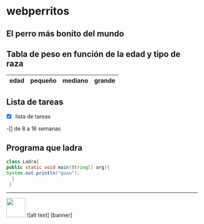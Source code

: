 # webperritos

## El perro más bonito del mundo

## Tabla de peso en función de la edad y tipo de raza

| edad | pequeño | mediano | grande |
|:----:| :----:  | :-----: | :----: |

## Lista de tareas

-[x] lista de tareas

-[] de 8 a 16 semanas

## Programa que ladra

````java
class Ladra{
public static void main(String[] arg){
System.out.println("guau");
  }
 }
 ````
 
 ----
 <img width="50" src="https://www.eluniverso.com/resizer/CWG1kzmHx8BvxjT2h28RGVs2IFg=/1238x697/smart/filters:quality(70)/cloudfront-us-east-1.images.arcpublishing.com/eluniverso/YKYSZKHYV5FOFJCC3ZFY42ABYE.jpg"/>
 ![alt text] [banner]

[banner]: banner.svg
